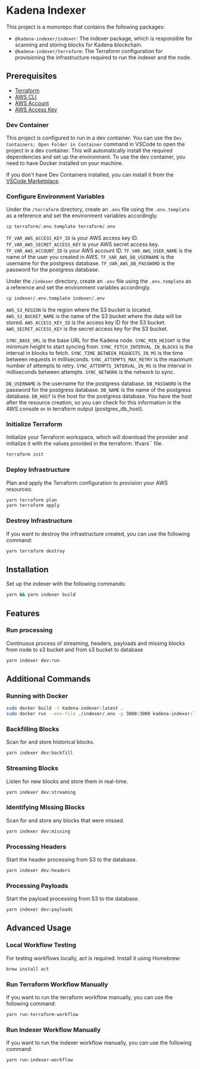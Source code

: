 # Kadena Indexer

This project is a monorepo that contains the following packages:

- `@kadena-indexer/indexer`: The indexer package, which is responsible for scanning and storing blocks for Kadena blockchain.
- `@kadena-indexer/terraform`: The Terraform configuration for provisioning the infrastructure required to run the indexer and the node.

## Prerequisites

- [Terraform](https://www.terraform.io/downloads.html)
- [AWS CLI](https://aws.amazon.com/cli/)
- [AWS Account](https://aws.amazon.com/)
- [AWS Access Key](https://docs.aws.amazon.com/general/latest/gr/aws-sec-cred-types.html#access-keys-and-secret-access-keys)

### Dev Container

This project is configured to run in a dev container. You can use the `Dev Containers: Open Folder in Container` command in VSCode to open the project in a dev container. This will automatically install the required dependencies and set up the environment. To use the dev container, you need to have Docker installed on your machine.

If you don't have Dev Containers installed, you can install it from the [VSCode Marketplace](https://marketplace.visualstudio.com/items?itemName=ms-vscode-remote.remote-containers).

### Configure Environment Variables

Under the `/terraform` directory, create an `.env` file using the `.env.template` as a reference and set the environment variables accordingly.

```bash
cp terraform/.env.template terraform/.env
```

`TF_VAR_AWS_ACCESS_KEY_ID` is your AWS access key ID.
`TF_VAR_AWS_SECRET_ACCESS_KEY` is your AWS secret access key.
`TF_VAR_AWS_ACCOUNT_ID` is your AWS account ID.
`TF_VAR_AWS_USER_NAME` is the name of the user you created in AWS.
`TF_VAR_AWS_DB_USERNAME` is the username for the postgress database.
`TF_VAR_AWS_DB_PASSWORD` is the password for the postgress database.

Under the `/indexer` directory, create an `.env` file using the `.env.template` as a reference and set the environment variables accordingly.

```bash
cp indexer/.env.template indexer/.env
```

`AWS_S3_REGION` is the region where the S3 bucket is located.
`AWS_S3_BUCKET_NAME` is the name of the S3 bucket where the data will be stored.
`AWS_ACCESS_KEY_ID` is the access key ID for the S3 bucket.
`AWS_SECRET_ACCESS_KEY` is the secret access key for the S3 bucket.

`SYNC_BASE_URL` is the base URL for the Kadena node.
`SYNC_MIN_HEIGHT` is the minimum height to start syncing from.
`SYNC_FETCH_INTERVAL_IN_BLOCKS` is the interval in blocks to fetch.
`SYNC_TIME_BETWEEN_REQUESTS_IN_MS` is the time between requests in milliseconds.
`SYNC_ATTEMPTS_MAX_RETRY` is the maximum number of attempts to retry.
`SYNC_ATTEMPTS_INTERVAL_IN_MS` is the interval in milliseconds between attempts.
`SYNC_NETWORK` is the network to sync.

`DB_USERNAME` is the username for the postgress database.
`DB_PASSWORD` is the password for the postgress database.
`DB_NAME` is the name of the postgress database.
`DB_HOST` is the host for the postgress database. You have the host after the resource creation, so you can check for this information in the AWS console or in terraform output (postgres_db_host).

### Initialize Terraform

Initialize your Terraform workspace, which will download the provider and initialize it with the values provided in the terraform.`tfvars`` file.

```bash
terraform init
```

### Deploy Infrastructure

Plan and apply the Terraform configuration to provision your AWS resources:

```bash
yarn terraform plan
yarn terraform apply
```

### Destroy Infrastructure

If you want to destroy the infrastructure created, you can use the following command:

```bash
yarn terraform destroy
```

## Installation

Set up the indexer with the following commands:

```bash
yarn && yarn indexer build
```

## Features

### Run processing

Continuous process of streaming, headers, payloads and missing blocks from node to s3 bucket and from s3 bucket to database

```bash
yarn indexer dev:run
```

## Additional Commands

### Running with Docker

```bash
sudo docker build -t kadena-indexer:latest .
sudo docker run --env-file ./indexer/.env -p 3000:3000 kadena-indexer:latest
```

### Backfilling Blocks

Scan for and store historical blocks.

```bash
yarn indexer dev:backfill
```

### Streaming Blocks

Listen for new blocks and store them in real-time.

```bash
yarn indexer dev:streaming
```

### Identifying Missing Blocks

Scan for and store any blocks that were missed.

```bash
yarn indexer dev:missing
```

### Processing Headers

Start the header processing from S3 to the database.

```bash
yarn indexer dev:headers
```

### Processing Payloads

Start the payload processing from S3 to the database.

```bash
yarn indexer dev:payloads
```

## Advanced Usage

### Local Workflow Testing

For testing workflows locally, act is required. Install it using Homebrew:

```bash
brew install act
```

### Run Terraform Workflow Manually

If you want to run the terraform workflow manually, you can use the following command:

```bash
yarn run-terraform-workflow
```

### Run Indexer Workflow Manually

If you want to run the indexer workflow manually, you can use the following command:

```bash
yarn run-indexer-workflow
```
